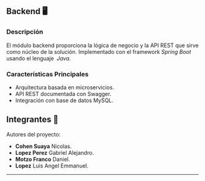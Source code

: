 ## Backend 🖥️

### Descripción
El módulo backend proporciona la lógica de negocio y la API REST que sirve como núcleo de la solución. Implementado con el framework *Spring Boot* usando el lenguaje  *Java*.

### Características Principales
- Arquitectura basada en microservicios.
- API REST documentada con Swagger.
- Integración con base de datos MySQL.

## Integrantes 📧
Autores del proyecto:
- **Cohen Suaya** Nicolas.
- **Lopez Perez** Gabriel Alejandro.
- **Motzo Franco** Daniel.
- **Lopez** Luis Angel Emmanuel.
---
